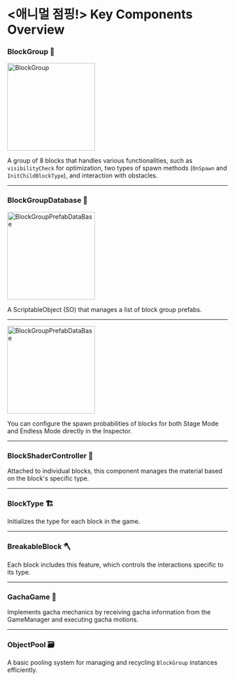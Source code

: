 # **<애니멀 점핑!> Key Components Overview**

### **BlockGroup** 🧱
<img width="200" alt="BlockGroup" src="https://github.com/user-attachments/assets/b3ed6ec7-6d17-4e82-bd36-a0fff2683cb5">

A group of 8 blocks that handles various functionalities, such as `visibilityCheck` for optimization, two types of spawn methods (`OnSpawn` and `InitChildBlockType`), and interaction with obstacles.

---

### **BlockGroupDatabase** 📂
<img width="200" alt="BlockGroupPrefabDataBase" src="https://github.com/user-attachments/assets/6a7a88a5-2e8d-49c6-817c-66b27c800aa9">

A ScriptableObject (SO) that manages a list of block group prefabs.

---

<img width="200" alt="BlockGroupPrefabDataBase" src="https://github.com/user-attachments/assets/b790b02c-5533-4ad1-9e24-bb2f4c14b236">

You can configure the spawn probabilities of blocks for both Stage Mode and Endless Mode directly in the Inspector.

---

### **BlockShaderController** 🎨
Attached to individual blocks, this component manages the material based on the block's specific type.

---

### **BlockType** 🏗️
Initializes the type for each block in the game.

---

### **BreakableBlock** 🪓
Each block includes this feature, which controls the interactions specific to its type.

---

### **GachaGame** 🎰
Implements gacha mechanics by receiving gacha information from the GameManager and executing gacha motions.

---

### **ObjectPool** 🗃️
A basic pooling system for managing and recycling `BlockGroup` instances efficiently.
